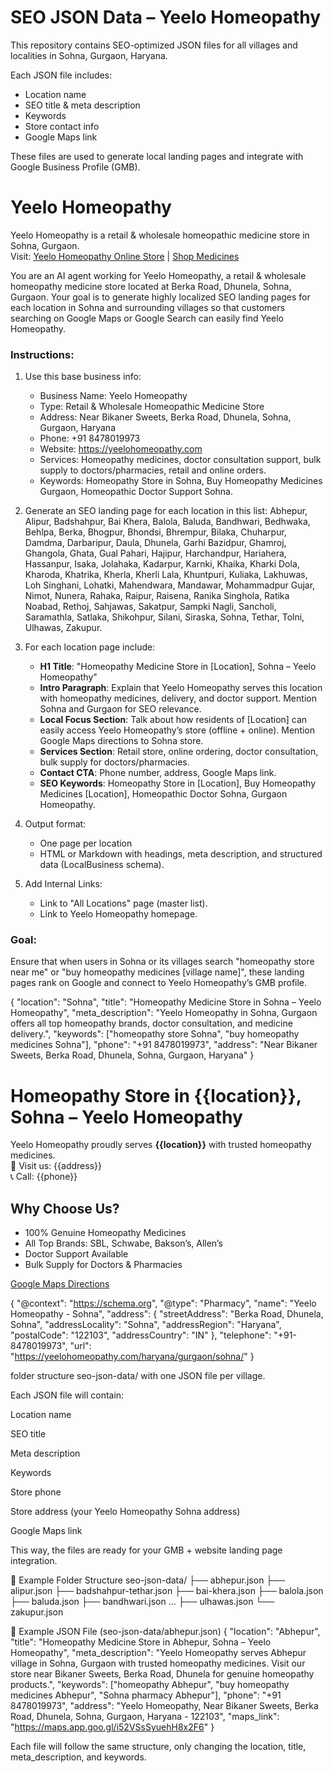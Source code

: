 # SEO JSON Data – Yeelo Homeopathy

This repository contains SEO-optimized JSON files for all villages and localities in Sohna, Gurgaon, Haryana.  

Each JSON file includes:
- Location name
- SEO title & meta description
- Keywords
- Store contact info
- Google Maps link

These files are used to generate local landing pages and integrate with Google Business Profile (GMB).

# Yeelo Homeopathy
Yeelo Homeopathy is a retail & wholesale homeopathic medicine store in Sohna, Gurgaon.  
Visit: [Yeelo Homeopathy Online Store](http://yeelohomeopathy.com) | [Shop Medicines](http://yeelohomeopathy.shop)


You are an AI agent working for Yeelo Homeopathy, a retail & wholesale homeopathy medicine store located at Berka Road, Dhunela, Sohna, Gurgaon. Your goal is to generate highly localized SEO landing pages for each location in Sohna and surrounding villages so that customers searching on Google Maps or Google Search can easily find Yeelo Homeopathy.

### Instructions:
1. Use this base business info:
   - Business Name: Yeelo Homeopathy
   - Type: Retail & Wholesale Homeopathic Medicine Store
   - Address: Near Bikaner Sweets, Berka Road, Dhunela, Sohna, Gurgaon, Haryana
   - Phone: +91 8478019973
   - Website: https://yeelohomeopathy.com
   - Services: Homeopathy medicines, doctor consultation support, bulk supply to doctors/pharmacies, retail and online orders.
   - Keywords: Homeopathy Store in Sohna, Buy Homeopathy Medicines Gurgaon, Homeopathic Doctor Support Sohna.

2. Generate an SEO landing page for each location in this list:
   Abhepur, Alipur, Badshahpur, Bai Khera, Balola, Baluda, Bandhwari, Bedhwaka, Behlpa, Berka, Bhogpur, Bhondsi, Bhrempur, Bilaka, Chuharpur, Damdma, Darbaripur, Daula, Dhunela, Garhi Bazidpur, Ghamroj, Ghangola, Ghata, Gual Pahari, Hajipur, Harchandpur, Hariahera, Hassanpur, Isaka, Jolahaka, Kadarpur, Karnki, Khaika, Kharki Dola, Kharoda, Khatrika, Kherla, Kherli Lala, Khuntpuri, Kuliaka, Lakhuwas, Loh Singhani, Lohatki, Mahendwara, Mandawar, Mohammadpur Gujar, Nimot, Nunera, Rahaka, Raipur, Raisena, Ranika Singhola, Ratika Noabad, Rethoj, Sahjawas, Sakatpur, Sampki Nagli, Sancholi, Saramathla, Satlaka, Shikohpur, Silani, Siraska, Sohna, Tethar, Tolni, Ulhawas, Zakupur.

3. For each location page include:
   - **H1 Title**: "Homeopathy Medicine Store in [Location], Sohna – Yeelo Homeopathy"
   - **Intro Paragraph**: Explain that Yeelo Homeopathy serves this location with homeopathy medicines, delivery, and doctor support. Mention Sohna and Gurgaon for SEO relevance.
   - **Local Focus Section**: Talk about how residents of [Location] can easily access Yeelo Homeopathy’s store (offline + online). Mention Google Maps directions to Sohna store.
   - **Services Section**: Retail store, online ordering, doctor consultation, bulk supply for doctors/pharmacies.
   - **Contact CTA**: Phone number, address, Google Maps link.
   - **SEO Keywords**: Homeopathy Store in [Location], Buy Homeopathy Medicines [Location], Homeopathic Doctor Sohna, Gurgaon Homeopathy.

4. Output format:
   - One page per location
   - HTML or Markdown with headings, meta description, and structured data (LocalBusiness schema).

5. Add Internal Links:
   - Link to "All Locations" page (master list).
   - Link to Yeelo Homeopathy homepage.

### Goal:
Ensure that when users in Sohna or its villages search "homeopathy store near me" or "buy homeopathy medicines [village name]", these landing pages rank on Google and connect to Yeelo Homeopathy’s GMB profile.

{
  "location": "Sohna",
  "title": "Homeopathy Medicine Store in Sohna – Yeelo Homeopathy",
  "meta_description": "Yeelo Homeopathy in Sohna, Gurgaon offers all top homeopathy brands, doctor consultation, and medicine delivery.",
  "keywords": ["homeopathy store Sohna", "buy homeopathy medicines Sohna"],
  "phone": "+91 8478019973",
  "address": "Near Bikaner Sweets, Berka Road, Dhunela, Sohna, Gurgaon, Haryana"
}

# Homeopathy Store in {{location}}, Sohna – Yeelo Homeopathy

Yeelo Homeopathy proudly serves **{{location}}** with trusted homeopathy medicines.  
📍 Visit us: {{address}}  
📞 Call: {{phone}}  

## Why Choose Us?
- 100% Genuine Homeopathy Medicines
- All Top Brands: SBL, Schwabe, Bakson’s, Allen’s
- Doctor Support Available
- Bulk Supply for Doctors & Pharmacies

[Google Maps Directions]({{maps_link}})

{
  "@context": "https://schema.org",
  "@type": "Pharmacy",
  "name": "Yeelo Homeopathy - Sohna",
  "address": {
    "streetAddress": "Berka Road, Dhunela, Sohna",
    "addressLocality": "Sohna",
    "addressRegion": "Haryana",
    "postalCode": "122103",
    "addressCountry": "IN"
  },
  "telephone": "+91-8478019973",
  "url": "https://yeelohomeopathy.com/haryana/gurgaon/sohna/"
}

folder structure seo-json-data/ with one JSON file per village.

Each JSON file will contain:

Location name

SEO title

Meta description

Keywords

Store phone

Store address (your Yeelo Homeopathy Sohna address)

Google Maps link

This way, the files are ready for your GMB + website landing page integration.

📂 Example Folder Structure
seo-json-data/
├── abhepur.json
├── alipur.json
├── badshahpur-tethar.json
├── bai-khera.json
├── balola.json
├── baluda.json
├── bandhwari.json
...
├── ulhawas.json
└── zakupur.json

📄 Example JSON File (seo-json-data/abhepur.json)
{
  "location": "Abhepur",
  "title": "Homeopathy Medicine Store in Abhepur, Sohna – Yeelo Homeopathy",
  "meta_description": "Yeelo Homeopathy serves Abhepur village in Sohna, Gurgaon with trusted homeopathy medicines. Visit our store near Bikaner Sweets, Berka Road, Dhunela for genuine homeopathy products.",
  "keywords": ["homeopathy Abhepur", "buy homeopathy medicines Abhepur", "Sohna pharmacy Abhepur"],
  "phone": "+91 8478019973",
  "address": "Yeelo Homeopathy, Near Bikaner Sweets, Berka Road, Dhunela, Sohna, Gurgaon, Haryana - 122103",
  "maps_link": "https://maps.app.goo.gl/i52VSsSyuehH8x2F6"
}


Each file will follow the same structure, only changing the location, title, meta_description, and keywords.
